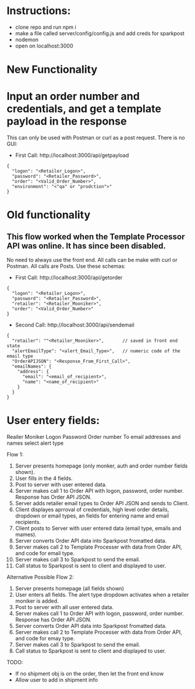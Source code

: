 # Instructions:

- clone repo and run npm i
- make a file called server/config/config.js and add creds for sparkpost
- nodemon
- open on localhost:3000


# New Functionality
# Input an order number and credentials, and get a template payload in the response

This can only be used with Postman or curl as a post request.  There is no GUI:
- First Call: http://localhost:3000/api/getpayload
```
{
  "logon": "<Retailer_Logon>",
  "password": "<Retailer_Password>",
  "order": "<Valid_Order_Number>",
  "environment": "<"qa" or "prodction">"
}
```














# Old functionality
## This flow worked when the Template Processor API was online.  It has since been disabled. 

No need to always use the front end.  All calls can be make with curl or Postman.  All calls are Posts.  Use these schemas:
- First Call: http://localhost:3000/api/getorder
```
{
  "logon": "<Retailer_Logon>",
  "password": "<Retailer_Password>",
  "retailer": "<Retailer_Mooniker>",
  "order": "<Valid_Order_Number>"
}
```
- Second Call: http://localhost:3000/api/sendemail
```
{
  "retailer": ""<Retailer_Mooniker>",       // saved in front end state
  "alertEmailType": "<alert_Email_Type>",   // numeric code of the email type
  "OrderAPIJSON": "<Response_From_First_Call>",
  "emailNames": {
    "address": {
      "email": "<email_of_recipient>",
      "name": "<name_of_recipient>"
    }
  }
}
```


# User entery fields:
Reailer Moniker
Logon
Password
Order number
To email addresses and names
select alert type


Flow 1:
1) Server presents homepage (only monker, auth and order number fields shown).
2) User fills in the 4 fields.
3) Post to server with user entered data.
4) Server makes call 1 to Order API with logon, password, order number. Response has Order API JSON.
5) Server adds retailer email types to Order API JSON and sends to Client.
6) Client displayes aprroval of credentials, high level order details, dropdown or email types, an fields for entering name and email recipients.
7) Client posts to Server with user entered data (email type, emails and mames).
8) Server converts Order API data into Sparkpost fromatted data.
9) Server makes call 2 to Template Processer with data from Order API, and code for email type.
10) Server makes call 3 to Sparkpost to send the email.
11) Call status to Sparkpost is sent to client and displayed to user.



Alternative Possible Flow 2:
1) Server presents homepage (all fields shown)
2) User enters all fields.  The alert type dropdown activates when a retailer moniker is added.
3) Post to server with all user entered data.
4) Server makes call 1 to Order API with logon, password, order number.  Response has Order API JSON.
5) Server converts Order API data into Sparkpost fromatted data.
6) Server makes call 2 to Template Processer with data from Order API, and code for emay type.
7) Server makes call 3 to Sparkpost to send the email.
8) Call status to Sparkpost is sent to client and displayed to user.

TODO:
- If no shipment obj is on the order, then let the front end know
- Allow user to add in shipment info
